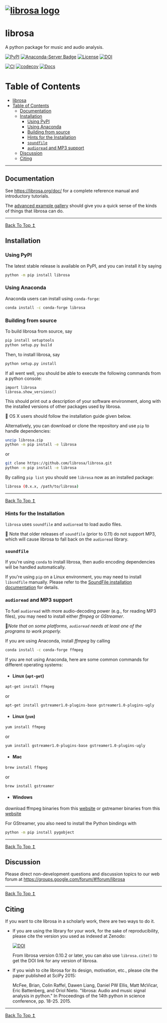 <h1><a href="https://librosa.org/"><img src="docs/img/librosa_logo_text.svg" alt="librosa logo"></a></h1>

# librosa

A python package for music and audio analysis.  

[![PyPI](https://img.shields.io/pypi/v/librosa.svg)](https://pypi.python.org/pypi/librosa)
[![Anaconda-Server Badge](https://anaconda.org/conda-forge/librosa/badges/version.svg)](https://anaconda.org/conda-forge/librosa)
[![License](https://img.shields.io/pypi/l/librosa.svg)](https://github.com/librosa/librosa/blob/main/LICENSE.md)
[![DOI](https://zenodo.org/badge/DOI/10.5281/zenodo.591533.svg)](https://doi.org/10.5281/zenodo.591533)

[![CI](https://github.com/librosa/librosa/actions/workflows/ci.yml/badge.svg)](https://github.com/librosa/librosa/actions/workflows/ci.yml)
[![codecov](https://codecov.io/gh/librosa/librosa/branch/main/graph/badge.svg?token=ULWnUHaIJC)](https://codecov.io/gh/librosa/librosa)
[![Docs](https://github.com/librosa/librosa/actions/workflows/docs.yml/badge.svg)](https://librosa.org/doc/latest/index.html)

# Table of Contents

- [librosa](#librosa)
- [Table of Contents](#table-of-contents)
  - [Documentation](#documentation)
  - [Installation](#installation)
    - [Using PyPI](#using-pypi)
    - [Using Anaconda](#using-anaconda)
    - [Building from source](#building-from-source)
    - [Hints for the Installation](#hints-for-the-installation)
    - [`soundfile`](#soundfile)
    - [`audioread` and MP3 support](#audioread-and-mp3-support)
  - [Discussion](#discussion)
  - [Citing](#citing)

---

## Documentation

See <https://librosa.org/doc/> for a complete reference manual and introductory tutorials.

The [advanced example gallery](https://librosa.org/doc/latest/advanced.html) should give you a quick sense of the kinds
of things that librosa can do.

---

[Back To Top ↥](#librosa)

## Installation

### Using PyPI

The latest stable release is available on PyPI, and you can install it by saying

```sh
python -m pip install librosa
```

### Using Anaconda

Anaconda users can install using ```conda-forge```:

```sh
conda install -c conda-forge librosa
```

### Building from source

To build librosa from source, say

```sh
pip install setuptools
python setup.py build
```

Then, to install librosa, say

```sh
python setup.py install
```

If all went well, you should be able to execute the following commands from a python console:

```pycon
import librosa
librosa.show_versions()
```

This should print out a description of your software environment, along with the installed versions of other packages used by librosa.

📝 OS X users should follow the installation guide given below.

Alternatively, you can download or clone the repository and use `pip` to handle dependencies:

```sh
unzip librosa.zip
python -m pip install -e librosa
```

or

```sh
git clone https://github.com/librosa/librosa.git
python -m pip install -e librosa
```

By calling `pip list` you should see `librosa` now as an installed package:

```sh
librosa (0.x.x, /path/to/librosa)
```

---

[Back To Top ↥](#librosa)

### Hints for the Installation

`librosa` uses `soundfile` and `audioread` to load audio files.

📝 Note that older releases of `soundfile` (prior to 0.11) do not support MP3, which will cause librosa to fall back on the `audioread` library.

### `soundfile`

If you're using `conda` to install librosa, then audio encoding dependencies will be handled automatically.

If you're using `pip` on a Linux environment, you may need to install `libsndfile`
manually.  Please refer to the [SoundFile installation documentation](https://python-soundfile.readthedocs.io/#installation) for details.

### `audioread` and MP3 support

To fuel `audioread` with more audio-decoding power (e.g., for reading MP3 files),
you may need to install either *ffmpeg* or *GStreamer*.

📝*Note that on some platforms, `audioread` needs at least one of the programs to work properly.*

If you are using Anaconda, install *ffmpeg* by calling

```sh
conda install -c conda-forge ffmpeg
```

If you are not using Anaconda, here are some common commands for different operating systems:

- ####  Linux (`apt-get`)

```bash
apt-get install ffmpeg
```

or

```bash
apt-get install gstreamer1.0-plugins-base gstreamer1.0-plugins-ugly
```

- #### Linux (`yum`)

```bash
yum install ffmpeg
```

or

```bash
yum install gstreamer1.0-plugins-base gstreamer1.0-plugins-ugly
```

- #### Mac

```sh
brew install ffmpeg
```

or

```sh
brew install gstreamer
```

- #### Windows

download ffmpeg binaries from this [website](https://www.gyan.dev/ffmpeg/builds/) or gstreamer binaries from this [website](https://gstreamer.freedesktop.org/)

For GStreamer, you also need to install the Python bindings with

```sh
python -m pip install pygobject
```

---

[Back To Top ↥](#librosa)

## Discussion

Please direct non-development questions and discussion topics to our web forum at
<https://groups.google.com/forum/#!forum/librosa>

---

[Back To Top ↥](#librosa)

## Citing

If you want to cite librosa in a scholarly work, there are two ways to do it.

- If you are using the library for your work, for the sake of reproducibility, please cite
  the version you used as indexed at Zenodo:

    [![DOI](https://zenodo.org/badge/DOI/10.5281/zenodo.591533.svg)](https://doi.org/10.5281/zenodo.591533)

  From librosa version 0.10.2 or later, you can also use `librosa.cite()`
  to get the DOI link for any version of librosa.

- If you wish to cite librosa for its design, motivation, etc., please cite the paper
  published at SciPy 2015:

    McFee, Brian, Colin Raffel, Dawen Liang, Daniel PW Ellis, Matt McVicar, Eric Battenberg, and Oriol Nieto. "librosa: Audio and music signal analysis in python." In Proceedings of the 14th python in science conference, pp. 18-25. 2015.

---

[Back To Top ↥](#librosa)
